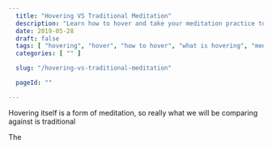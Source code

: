 ```yaml
---
  title: "Hovering VS Traditional Meditation"
  description: "Learn how to hover and take your meditation practice to the next level."
  date: 2019-05-28
  draft: false
  tags: [ "hovering", "hover", "how to hover", "what is hovering", "meditation", "meditation technique", "porn addiction recovery", "neverfap deluxe", "neverfap" ]
  categories: [ "" ]

  slug: "/hovering-vs-traditional-meditation"

  pageId: ""

---
```


Hovering itself is a form of meditation, so really what we will be comparing against is traditional

The 